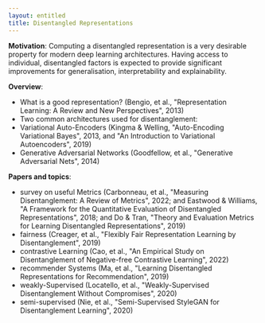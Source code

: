```yaml
---
layout: entitled
title: Disentangled Representations
---
```


**Motivation**: Computing a disentangled representation is a very desirable property for modern deep learning architectures. Having access to individual, disentangled factors is expected to provide significant improvements for generalisation, interpretability and explainability.

**Overview**:

- What is a good representation? (Bengio, et al., "Representation Learning: A Review and New Perspectives", 2013)
- Two common architectures used for disentanglement:
- Variational Auto-Encoders (Kingma &amp; Welling, "Auto-Encoding Variational Bayes", 2013, and "An Introduction to Variational Autoencoders", 2019)
- Generative Adversarial Networks (Goodfellow, et al., "Generative Adversarial Nets", 2014)


**Papers and topics**:

- survey on useful Metrics (Carbonneau, et al., "Measuring Disentanglement: A Review of Metrics", 2022; and Eastwood &amp; Williams, "A Framework for the Quantitative Evaluation of Disentangled Representations", 2018; and Do &amp; Tran, "Theory and Evaluation Metrics for Learning Disentangled Representations", 2019)
- fairness (Creager, et al., "Flexibly Fair Representation Learning by Disentanglement", 2019)
- contrastive Learning (Cao, et al., "An Empirical Study on Disentanglement of Negative-free Contrastive Learning", 2022)
- recommender Systems (Ma, et al., "Learning Disentangled Representations for Recommendation", 2019)
- weakly-Supervised (Locatello, et al., "Weakly-Supervised Disentanglement Without Compromises", 2020)
- semi-supervised (Nie, et al., "Semi-Supervised StyleGAN for Disentanglement Learning", 2020)
